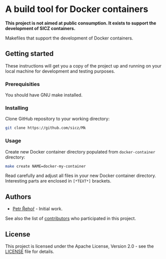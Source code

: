 # A build tool for Docker containers

**This project is not aimed at public consumption.
It exists to support the development of SICZ containers.**

Makefiles that support the development of Docker containers.

## Getting started

These instructions will get you a copy of the project up and running on your
local machine for development and testing purposes.

### Prerequisities

You should have GNU make installed.

### Installing

Clone GitHub repository to your working directory:
```bash
git clone https://github.com/sicz/Mk
```

### Usage

Create new Docker container directory populated from `docker-container`
directory:
```bash
make create NAME=docker-my-container
```

Read carefully and adjust all files in your new Docker container directory.
Interesting parts are enclosed in `[*TEXT*]` brackets.

## Authors

* [Petr Řehoř](https://github.com/prehor) - Initial work.

See also the list of [contributors](https://github.com/sicz/Mk/contributors)
who participated in this project.

## License

This project is licensed under the Apache License, Version 2.0 - see the
[LICENSE](LICENSE) file for details.

<!---
## Acknowledgments

[*Hat tip to anyone who's code or inspiration was used*]
--->
